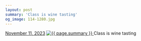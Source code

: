 ```yaml
---
layout: post
summary: 'Class is wine tasting'
og_image: 114-1280.jpg
---
```


<p>
  <time>
    <a href="/114">November 11, 2023</a>
  </time>
  <a href="/114">
    <img src="{{ site.assets_url }}/114-640.jpg" srcset="{{ site.assets_url }}/114-320.jpg 320w, {{ site.assets_url }}/114-640.jpg 640w, {{ site.assets_url }}/114-960.jpg 960w, {{ site.assets_url }}/114-1280.jpg 1280w" sizes="(min-width: 700px) 50vw, calc(100vw - 2rem)" alt="{{ page.summary }}" />
  </a>
  <span>Class is wine tasting</span>
</p>
